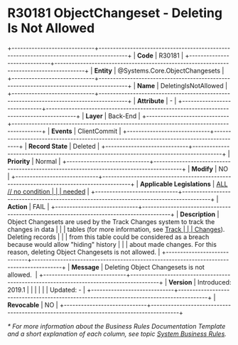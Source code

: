 ﻿---
erp.type: business-rule
erp.entity: Systems.Core.ObjectChangesets
---

# R30181 ObjectChangeset - Deleting Is Not Allowed
+-----------------------------+----------------------------------------------------------------------------------------+
| **Code**                    | R30181                                                                                 |
+-----------------------------+----------------------------------------------------------------------------------------+
| **Entity**                  | @Systems.Core.ObjectChangesets                                                         |
+-----------------------------+----------------------------------------------------------------------------------------+
| **Name**                    | DeletingIsNotAllowed                                                                   |
+-----------------------------+----------------------------------------------------------------------------------------+
| **Attribute**               | \-                                                                                     |
+-----------------------------+----------------------------------------------------------------------------------------+
| **Layer**                   | Back-End                                                                               |
+-----------------------------+----------------------------------------------------------------------------------------+
| **Events**                  | ClientCommit                                                                           |
+-----------------------------+----------------------------------------------------------------------------------------+
| **Record State**            | Deleted                                                                                |
+-----------------------------+----------------------------------------------------------------------------------------+
| **Priority**                | Normal                                                                                 |
+-----------------------------+----------------------------------------------------------------------------------------+
| **Modify**                  | NO                                                                                     |
+-----------------------------+----------------------------------------------------------------------------------------+
| **Applicable Legislations** | [ALL // no condition                                                                   |
|                             | needed](xref:applicable-legislations)                                                  |
+-----------------------------+----------------------------------------------------------------------------------------+
| **Action**                  | FAIL                                                                                   |
+-----------------------------+----------------------------------------------------------------------------------------+
| **Description**             | Object Changesets are used by the Track Changes system to track the changes in data    |
|                             | tables (for more information, see [Track                                               |
|                             | Changes](https://confluence.erp.net/display/techdoc/Track+Changes)). Deleting records  |
|                             | from this table could be considered as a breach because would allow \"hiding\" history |
|                             | about made changes. For this reason, deleting Object Changesets is not allowed.        |
+-----------------------------+----------------------------------------------------------------------------------------+
| **Message**                 | Deleting Object Changesets is not allowed.                                             |
+-----------------------------+----------------------------------------------------------------------------------------+
| **Version**                 | Introduced: 2019.1                                                                     |
|                             |                                                                                        |
|                             | Updated: -                                                                             |
+-----------------------------+----------------------------------------------------------------------------------------+
| **Revocable**               | NO                                                                                     |
+-----------------------------+----------------------------------------------------------------------------------------+

*\* For more information about the Business Rules Documentation Template and a short explanation of each column, see
topic [System Business Rules](../templates/template-description-system-business-rules.md).*
